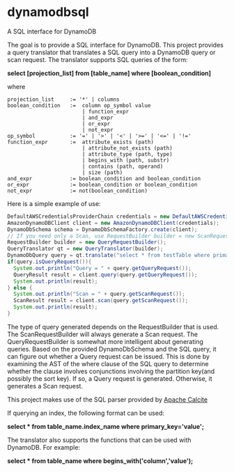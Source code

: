 # dynamodbsql
A SQL interface for DynamoDB

The goal is to provide a SQL interface for DynamoDB. This project provides a query translator that translates a SQL query into a DynamoDB
query or scan request. The translator supports SQL queries of the form:

**select [projection_list] from [table_name] where [boolean_condition]**

where
```
projection_list     := '*' | columns
boolean_condition   :=  column op_symbol value 
                        | function_expr 
                        | and_expr 
                        | or_expr 
                        | not_expr
op_symbol           := '=' | '>' | '<' | '>=' | '<=' | '!='
function_expr       :=  attribute_exists (path) 
                        | attribute_not_exists (path) 
                        | attribute_type (path, type) 
                        | begins_with (path, substr) 
                        | contains (path, operand)
                        | size (path)
and_expr            := boolean_condition and boolean_condition
or_expr             := boolean_condition or boolean_condition
not_expr            := not(boolean_condition)
```
Here is a simple example of use:
```java
DefaultAWSCredentialsProviderChain credentials = new DefaultAWSCredentialsProviderChain();
AmazonDynamoDBClient client = new AmazonDynamoDBClient(credentials);
DynamoDbSchema schema = DynamoDbSchemaFactory.create(client);
// If you need only a Scan, use RequestBuilder builder = new ScanRequestBuilder()
RequestBuilder builder = new QueryRequestBuilder();
QueryTranslator qt = new QueryTranslator(builder);
DynamoDbQuery query = qt.translate("select * from testTable where primaryKey='value'", schema);
if(query.isQueryRequest()){
  System.out.println("Query = " + query.getQueryRequest());
  QueryResult result = client.query(query.getQueryRequest());
  System.out.println(result);
} else {
  System.out.println("Scan = " + query.getScanRequest());
  ScanResult result = client.scan(query.getScanRequest());
  System.out.println(result);
}
```
The type of query generated depends on the RequestBuilder that is used. The ScanRequestBuilder will always generate a Scan request.
The QueryRequestBuilder is somewhat more intelligent about generating queries. Based on the provided DynamoDbSchema and the SQL query,
it can figure out whether a Query request can be issued. This is done by examining the AST of the where clause of the SQL query
to determine whether the clause involves conjunctions involving the partition key(and possibly the sort key). If so, a Query
request is generated. Otherwise, it generates a Scan request.

This project makes use of the SQL parser provided by [Apache Calcite](http://calcite.apache.org/)

If querying an index, the following format can be used:

**select * from table_name.index_name where primary_key='value';**

The translator also supports the functions that can be used with DynamoDB. For example:

**select * from table_name where begins_with('column','value');**
